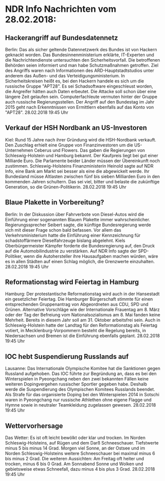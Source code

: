 # NDR Info Nachrichten vom 28.02.2018:


## Hackerangriff auf Bundesdatennetz
Berlin: Das als sicher geltende Datennetzwerk des Bundes ist von Hackern geknackt worden. Das Bundesinnenministerium erklärte, IT-Experten und die Nachrichtendienste untersuchten den Sicherheitsvorfall. Die betroffenen Behörden seien informiert und man habe Schutzmaßnahmen getroffen. Ziel des Angriffs waren nach Informationen des ARD-Hauptstadtstudios unter anderem das Außen- und das Verteidigungsministerium. In Sicherheitskreisen heißt es, bei den Hackern handele es sich um die russische Gruppe "APT28". Es sei Schadsoftware eingeschleust worden, die Angreifer hätten auch Daten erbeutet. Die Attacke soll schon über eine längere Zeit gelaufen sein. Computerfachleute vermuten hinter der Gruppe auch russische Regierungsstellen. Der Angriff auf den Bundestag im Jahr 2015 geht nach Erkenntnissen von Ermittlern ebenfalls auf das Konto von "APT28". 28.02.2018 19:45 Uhr 

## Verkauf der HSH Nordbank an US-Investoren
Kiel: Rund 15 Jahre nach ihrer Gründung wird die HSH-Nordbank verkauft. Den Zuschlag erhielt eine Gruppe von Finanzinvestoren um die US-Unternehmen Ceberus und Flowers. Das gaben die Regierungen von Schleswig-Holstein und Hamburg bekannt. Der Kaufpreis liegt bei gut einer Milliarde Euro. Die Parlamente beider Länder müssen der Übereinkunft noch zustimmen. Schleswig-Holsteins Finanzministerin Heinold sagte auf NDR Info, eine Bank am Markt sei besser als eine die abgewickelt werde. Ihr Bundesland müsse Altlasten zwischen fünf bis sieben Milliarden Euro in den kommenden Jahren schultern. Das sei viel, bitter und belaste die zukünftige Generation, so die Grünen-Politikerin. 28.02.2018 19:45 Uhr 

## Blaue Plakette in Vorbereitung?
Berlin: In der Diskussion über Fahrverbote von Diesel-Autos wird die Einführung einer sogenannten Blauen Plakette immer wahrscheinlicher. Regierungssprecher Seibert sagte, die künftige Bundesregierung werde sich mit dieser Frage schon bald befassen. Vor allem das Verkehrsministerium hatte die Einführung einer Kennzeichnung für schadstoffärmere Dieselfahrzeuge bislang abgelehnt. Kiels Oberbürgermeister Kämpfer forderte die Bundesregierung auf, den Druck auf die Automobilindustrie zu verstärken. Auf NDR Info sagte der SPD-Politiker, wenn die Autohersteller ihre Hausaufgaben machen würden, wäre es in allen Städten auf einen Schlag möglich, die Grenzwerte einzuhalten. 28.02.2018 19:45 Uhr 

## Reformationstag wird Feiertag in Hamburg
Hamburg: Der protestantische Reformationstag wird auch in der Hansestadt ein gesetzlicher Feiertag. Die Hamburger Bürgerschaft stimmte für einen entsprechenden Gruppenantrag von Abgeordneten aus CDU, SPD und Grünen. Alternative Vorschläge wie der Internationale Frauentag am 8. März oder der Tag der Befreiung vom Nationalsozialismus am 8. Mai fanden keine Mehrheit. Bereits in diesem Jahr soll am 31. Oktober arbeitsfrei sein. Auch in Schleswig-Holstein hatte der Landtag für den Reformationstag als Feiertag votiert, in Mecklenburg-Vorpommern besteht die Regelung bereits, in Niedersachsen und Bremen ist die Einführung ebenfalls geplant. 28.02.2018 19:45 Uhr 

## IOC hebt Suspendierung Russlands auf
Lausanne: Das Internationale Olympische Komitee hat die Sanktionen gegen Russland aufgehoben. Das IOC führte zur Begründung an, dass es bei den Winterspielen in Pyeongchang neben den zwei bekannten Fällen keine weiteren Dopingvergehen russischer Sportler gegeben habe. Deshalb werde die Suspendierung des Olympischen Komitees Russlands beendet. Als Strafe für das organisierte Doping bei den Winterspielen 2014 in Sotschi waren in Pyeongchang nur russische Athlethen ohne eigene Flagge und Hymne sowie in neutraler Teamkleidung zugelassen gewesen. 28.02.2018 19:45 Uhr 

## Wettervorhersage
Das Wetter: Es ist oft leicht bewölkt oder klar und trocken. Im Norden Schleswig-Holsteins, auf Rügen und dem Darß Schneeschauer. Tiefstwerte minus 5 bis minus 14 Grad. Morgen viel Sonne, an der Ostsee und im Norden Schleswig-Holsteins weitere Schneeschauer bei maximal minus 6 bis minus 2 Grad. Die weiteren Aussichten: Am Freitag oft heiter und trocken, minus 6 bis 0 Grad. Am Sonnabend Sonne und Wolken und gebietsweise etwas Schneefall, dazu minus 4 bis plus 3 Grad. 28.02.2018 19:45 Uhr 
